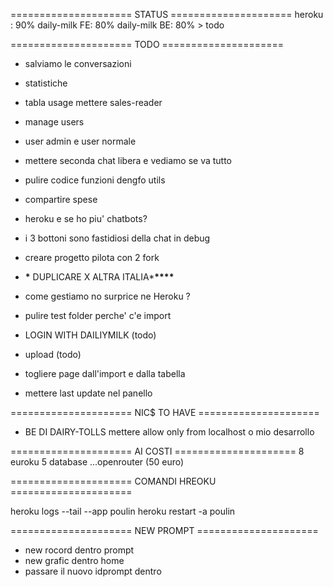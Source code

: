 ===================== STATUS =====================
heroku : 90%
daily-milk FE: 80%
daily-milk BE: 80% > todo

===================== TODO =====================

- salviamo le conversazioni
- statistiche

- tabla usage mettere sales-reader
- manage users
- user admin e user normale
- mettere seconda chat libera e vediamo se va tutto
- pulire codice funzioni dengfo utils
- compartire spese

- heroku e se ho piu' chatbots?
- i 3 bottoni sono fastidiosi della chat in debug
- creare progetto pilota con 2 fork

- **\*** DUPLICARE X ALTRA ITALIA\***\*\*\*\***
- come gestiamo no surprice ne Heroku ?
- pulire test folder perche' c'e import
- LOGIN WITH DAILIYMILK (todo)
- upload (todo)
- togliere page dall'import e dalla tabella
- mettere last update nel panello

===================== NIC$ TO HAVE =====================

- BE DI DAIRY-TOLLS mettere allow only from localhost o mio desarrollo

===================== AI COSTI =====================
8 euroku
5 database
...openrouter (50 euro)

===================== COMANDI HREOKU =====================

heroku logs --tail --app poulin
heroku restart -a poulin

===================== NEW PROMPT =====================

- new rocord dentro prompt
- new grafic dentro home
- passare il nuovo idprompt dentro
